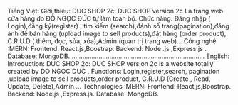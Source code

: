 Tiếng Việt:
Giới thiệu:
DUC SHOP 2c: DUC SHOP version 2c
Là trang web cửa hàng do ĐỖ NGỌC ĐỨC tự làm toàn bộ.
Chức năng: Đăng nhập ( Login),đăng ký(register) , tìm kiếm (search),đánh số trang(pagination),đăng ảnh để bán hàng (upload image to sell products),đặt hàng (order product), C.R.U.D ( thêm, đọc, sửa, xóa),Admin (quản trị trang web)…
Công nghệ :MERN:
Frontend: React.js,Boostrap.
Backend: Node .js ,Express.js .
Database: MongoDB.
..........................................................................
English:
Introduction:
DUC SHOP 2c: DUC SHOP version 2c
is a website totally created by DO NGOC DUC ,
Functions: Login,register,search, pagination ,upload image to sell products,order product, C.R.U.D (Create , Read, Update, Delete),Admin …
Technologies :MERN:
Frontend: React.js,Boostrap.
Backend: Node.js ,Express.js.
Database: MongoDB.
